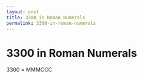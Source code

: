 ```yaml
---
layout: post
title: 3300 in Roman Numerals
permalink: 3300-in-roman-numerals
---
```


# 3300 in Roman Numerals

3300 = MMMCCC
